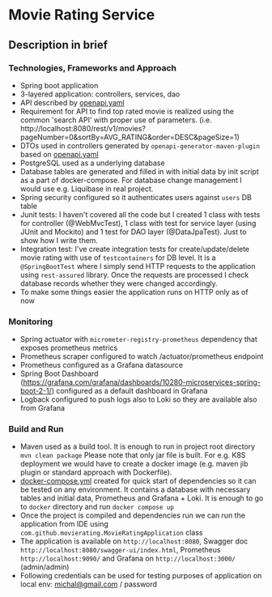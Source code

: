 # Movie Rating Service

## Description in brief

### Technologies, Frameworks and Approach
- Spring boot application
- 3-layered application: controllers, services, dao
- API described by [openapi.yaml](./movie-rating-api/src/main/resources/openapi)
- Requirement for API to find top rated movie is realized using the common 'search API' with proper use of parameters. (i.e. http://localhost:8080/rest/v1/movies?pageNumber=0&sortBy=AVG_RATING&order=DESC&pageSize=1)
- DTOs used in controllers generated by `openapi-generator-maven-plugin` based on [openapi.yaml](./movie-rating-api/src/main/resources/openapi)
- PostgreSQL used as a underlying database
- Database tables are generated and filled in with initial data by init script as a part of docker-compose. For database change management I would use e.g. Liquibase in real project.
- Spring security configured so it authenticates users against `users` DB table
- Junit tests: I haven't covered all the code but I created 1 class with tests for controller (@WebMvcTest), 1 class with test for service layer (using JUnit and Mockito) and 1 test for DAO layer (@DataJpaTest). Just to show how I write them.
- Integration test: I've create integration tests for create/update/delete movie rating with use of `testcontainers` for DB level. It is a `@SpringBootTest` where I simply send HTTP requests to the application using `rest-assured` library. Once the requests are processed I check database records whether they were changed accordingly.
- To make some things easier the application runs on HTTP only as of now

### Monitoring
- Spring actuator with `micrometer-registry-prometheus` dependency that exposes prometheus metrics
- Prometheus scraper configured to watch /actuator/prometheus endpoint
- Prometheus configured as a Grafana datasource
- Spring Boot Dashboard (https://grafana.com/grafana/dashboards/10280-microservices-spring-boot-2-1/) configured as a default dashboard in Grafana
- Logback configured to push logs also to Loki so they are available also from Grafana

### Build and Run
- Maven used as a build tool. It is enough to run in project root directory 
``
mvn clean package
``
Please note that only jar file is built. For e.g. K8S deployment we would have to create a docker image (e.g. maven jib plugin or standard approach with Dockerfile).
- [docker-compose.yml](./docker/docker-compose.yml) created for quick start of dependencies so it can be tested on any environment. It contains a database with necessary tables and initial data, Prometheus and Grafana + Loki. It is enough to go to `docker` directory and run
``
docker compose up
``
- Once the project is compiled and dependencies run we can run the application from IDE using `com.github.movierating.MovieRatingApplication` class
- The application is available on `http://localhost:8080`, Swagger doc `http://localhost:8080/swagger-ui/index.html`, Prometheus `http://localhost:9090/` and Grafana on `http://localhost:3000/` (admin/admin)
- Following credentials can be used for testing purposes of application on local env: michal@gmail.com / password
